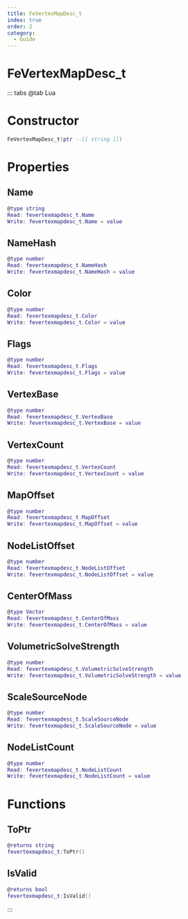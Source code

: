 ```yaml
---
title: FeVertexMapDesc_t
index: true
order: 2
category:
  - Guide
---
```


# FeVertexMapDesc_t

::: tabs
@tab Lua
# Constructor
```lua
FeVertexMapDesc_t(ptr --[[ string ]])
```
# Properties
## Name 
```lua
@type string
Read: fevertexmapdesc_t.Name
Write: fevertexmapdesc_t.Name = value
```
## NameHash 
```lua
@type number
Read: fevertexmapdesc_t.NameHash
Write: fevertexmapdesc_t.NameHash = value
```
## Color 
```lua
@type number
Read: fevertexmapdesc_t.Color
Write: fevertexmapdesc_t.Color = value
```
## Flags 
```lua
@type number
Read: fevertexmapdesc_t.Flags
Write: fevertexmapdesc_t.Flags = value
```
## VertexBase 
```lua
@type number
Read: fevertexmapdesc_t.VertexBase
Write: fevertexmapdesc_t.VertexBase = value
```
## VertexCount 
```lua
@type number
Read: fevertexmapdesc_t.VertexCount
Write: fevertexmapdesc_t.VertexCount = value
```
## MapOffset 
```lua
@type number
Read: fevertexmapdesc_t.MapOffset
Write: fevertexmapdesc_t.MapOffset = value
```
## NodeListOffset 
```lua
@type number
Read: fevertexmapdesc_t.NodeListOffset
Write: fevertexmapdesc_t.NodeListOffset = value
```
## CenterOfMass 
```lua
@type Vector
Read: fevertexmapdesc_t.CenterOfMass
Write: fevertexmapdesc_t.CenterOfMass = value
```
## VolumetricSolveStrength 
```lua
@type number
Read: fevertexmapdesc_t.VolumetricSolveStrength
Write: fevertexmapdesc_t.VolumetricSolveStrength = value
```
## ScaleSourceNode 
```lua
@type number
Read: fevertexmapdesc_t.ScaleSourceNode
Write: fevertexmapdesc_t.ScaleSourceNode = value
```
## NodeListCount 
```lua
@type number
Read: fevertexmapdesc_t.NodeListCount
Write: fevertexmapdesc_t.NodeListCount = value
```
# Functions
## ToPtr
```lua
@returns string
fevertexmapdesc_t:ToPtr()
```
## IsValid
```lua
@returns bool
fevertexmapdesc_t:IsValid()
```

:::